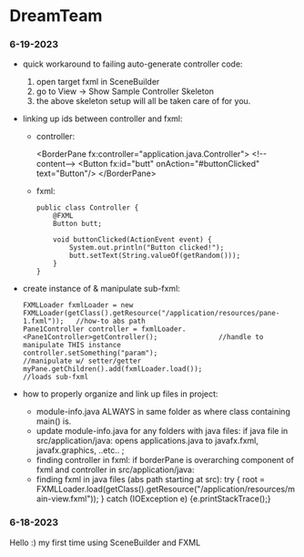 # DreamTeam

### 6-19-2023

- quick workaround to failing auto-generate controller code:
	1. open target fxml in SceneBuilder
	2. go to View -> Show Sample Controller Skeleton
	3. the above skeleton setup will all be taken care of for you. 

- linking up ids between controller and fxml:
	- controller:

		&lt;BorderPane fx:controller="application.java.Controller"&gt; 
			&lt;!--content--&gt; 
			&lt;Button fx:id="butt" onAction="#buttonClicked" text="Button"/&gt;
		&lt;/BorderPane&gt;
	- fxml: 
		```
		public class Controller {
			@FXML
			Button butt;

			void buttonClicked(ActionEvent event) {
				System.out.println("Button clicked!");
				butt.setText(String.valueOf(getRandom()));
			}
    	}
		```

- create instance of & manipulate sub-fxml:
	```
	FXMLLoader fxmlLoader = new FXMLLoader(getClass().getResource("/application/resources/pane-1.fxml"));   //how-to abs path       
	Pane1Controller controller = fxmlLoader.<Pane1Controller>getController();				//handle to manipulate THIS instance
	controller.setSomething("param");									//manipulate w/ setter/getter
	myPane.getChildren().add(fxmlLoader.load());								//loads sub-fxml
	```
- how to properly organize and link up files in project:
	- module-info.java ALWAYS in same folder as where class containing main() is. 
	- update module-info.java for any folders with java files:
		if java file in src/application/java:
		opens applications.java to javafx.fxml, javafx.graphics, ..etc.. ;
	- finding controller in fxml:
		if borderPane is overarching component of fxml and controller in src/application/java:
		<BorderPane fx:controller="application.java.Controller">
	- finding fxml in java files (abs path starting at src):
		try {
			root = FXMLLoader.load(getClass().getResource("/application/resources/main-view.fxml"));
		} catch (IOException e) {e.printStackTrace();}

### 6-18-2023

Hello :) my first time using SceneBuilder and FXML